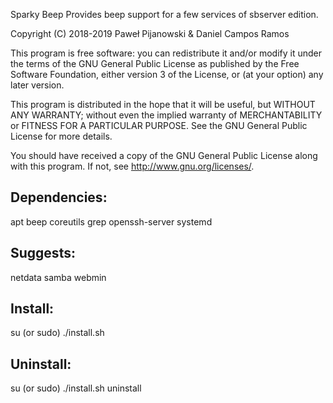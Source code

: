 Sparky Beep
Provides beep support for a few services of sbserver edition.

Copyright (C) 2018-2019 Paweł Pijanowski & Daniel Campos Ramos

This program is free software: you can redistribute it and/or modify
it under the terms of the GNU General Public License as published by
the Free Software Foundation, either version 3 of the License, or
(at your option) any later version.

This program is distributed in the hope that it will be useful,
but WITHOUT ANY WARRANTY; without even the implied warranty of
MERCHANTABILITY or FITNESS FOR A PARTICULAR PURPOSE.  See the
GNU General Public License for more details.

You should have received a copy of the GNU General Public License
along with this program.  If not, see <http://www.gnu.org/licenses/>.

Dependencies:
-------------
apt
beep
coreutils
grep
openssh-server
systemd

Suggests:
-------------
netdata
samba
webmin

Install:
-------------
su (or sudo) 
./install.sh

Uninstall:
-------------
su (or sudo)
./install.sh uninstall
